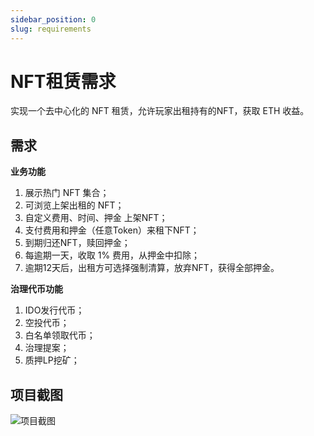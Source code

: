 ```yaml
---
sidebar_position: 0
slug: requirements
---
```


# NFT租赁需求

实现一个去中心化的 NFT 租赁，允许玩家出租持有的NFT，获取 ETH 收益。


## 需求

**业务功能**

1. 展示热门 NFT 集合；
2. 可浏览上架出租的 NFT；
3. 自定义费用、时间、押金 上架NFT；
4. 支付费用和押金（任意Token）来租下NFT；
5. 到期归还NFT，赎回押金；
6. 每逾期一天，收取 1% 费用，从押金中扣除；
7. 逾期12天后，出租方可选择强制清算，放弃NFT，获得全部押金。

**治理代币功能**

1. IDO发行代币；
2. 空投代币；
3. 白名单领取代币；
4. 治理提案；
5. 质押LP挖矿；


## 项目截图

![项目截图](https://img.learnblockchain.cn/7g/202404291316979.png)
